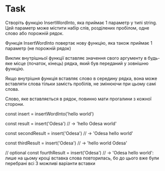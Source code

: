 # Task

Створіть функцію InsertWordInto, яка приймає 1 параметр у типі string. Цей параметр може містити набір слів, розділених пробілом, одне слово або порожній рядок.

Функція InsertWordInto повертає нову функцію, яка також приймає 1 параметр (не порожній рядок)

Виклик внутрішньої функції вставляє значення свого аргументу в будь-яке місце (початок, кінець) рядка, який був переданий у зовнішню функцію.

Якщо внутрішня функція вставляє слово в середину рядка, вона може вставляти слова тільки замість пробілів, не змінюючи при цьому самі слова.

Слово, яке вставляється в рядок, повинно мати прогалини з кожної сторони.

const insert = insertWordInto('hello world')

const result = insert('Odesa') // -> 'hello Odesa world'

const secondResult = insert('Odesa') // -> 'Odesa hello world'

const thirdResult = insert('Odesa') // -> 'hello world Odesa'

// optional
const fourthResult = insert('Odesa') // -> 'Odesa hello world': лише на цьому кроці вставка слова повторилась, бо до цього вже були перебрані всі 3 можливі варіанти вставки

